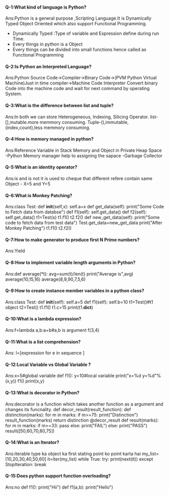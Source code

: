 #### Q-1:What kind of language is Python?
Ans:Python is a general purpose ,Scripting Language.It is Dynamically Typed Object Oriented which also support Functional Programming.
- Dynamically Typed :Type of variable and Expression define during run Time.
- Every things in python is a Object
- Every things can be divided into small functions hence called as Functional Programming

#### Q-2:Is Python an Interpreted Language?
Ans:Python Source Code->Compiler->Binary Code->(PVM Python Virtual Machine)Just in time compiler->Machine Code
    Interpreter Convert binary Code into the machine code and wait for next command by operating System.

#### Q-3:What is the difference between list and tuple?
Ans:In both we can store Heterogeneous, Indexing, Silicing Operator.
    list-[],mutable.more memmory consuming.
    Tuple-(),immutable,(index,count),less memmory consuming.

#### Q-4:How is memory managed in python?
Ans:Reference Variable in Stack Memory and Object in Private Heap Space
    -Python Memory manager help to assigning the sapace
    -Garbage Collector

#### Q-5:What is an identity operator?
Ans:is and is not it is used to cheque that different refere contain same Object
    - X=5 and Y=5

#### Q-6:What is Monkey Patching?
Ans:class Test:
        def __init__(self,x):
            self.a=x
        def get_data(self):
            print("Some Code to Fetch data from databse")
        def f1(self):
            self.get_data()
        def f2(self):
            self.get_data()
    t1=Test(s)
    t1.f1()
    t2.f2()
    def new_get_data(self):
        print("Some code to fetch data from test data")
    Test.get_data=new_get_data
    print("After Monkey Patching")
    t1.f1()
    t2.f2()

#### Q-7:How to make generator to produce first N Prime numbers?
Ans:Yield

#### Q-8:How to implement variable length arguments in Python?
Ans:def average(*t):
        avg=sum(t)/len(t)
        print("Average is",avg)
    average(10,15,16)
    average(8,9,90,7,5,6)

#### Q-9:How to create instance member variables in a python class?
Ans:class Test:
        def __init__(self):
            self.a=5
        def f1(self):
            self.b=10
    t1=Test()#t1 object
    t2=Test()
    t1.f1()
    t1.c=15
    print(t1.__dict__)

#### Q-10:What is a lambda expression?
Ans:f=lambda a,b:a+b#a,b is argument
    f(3,4)

#### Q-11:What is a list comprehension?
Ans: l=[expression for e in sequence ]

#### Q-12:Local Variable vs Global Variable ?
Ans:x=5#global variable
    def f1():
         y=10#local variable
         print("x=%d y=%d"%(x,y))
    f1()
    print(x,y)
    
#### Q-13:What is decorator in Python?
Ans:decorator is a function which takes another function as a argument and changes its funcnality.
    def decor_result(result_function):
        def distinction(marks):
            for m in marks:
                if m>=75:
                    print("Distinction")
            result_function(marks)
        return distinction
    @decor_result
    def result(marks):
        for m in marks:
            if m>=33:
                pass
            else:
                print("FAIL")
        else:
            print("PASS")
    result([50,60,70,80,75])

#### Q-14:What is an Iterator?
Ans:iterable type ka object ka first stating point ko point karta hai
    my_list=[10,20,30,40,50,60]
    it=iter(my_list)
    while True:
        try:
            print(next(it))
        except StopIteration:
            break

#### Q-15:Does python support function overloading?
Ans:no
    def f1():
        print("Hii")
    def f1(a,b):
        print("Hello")


